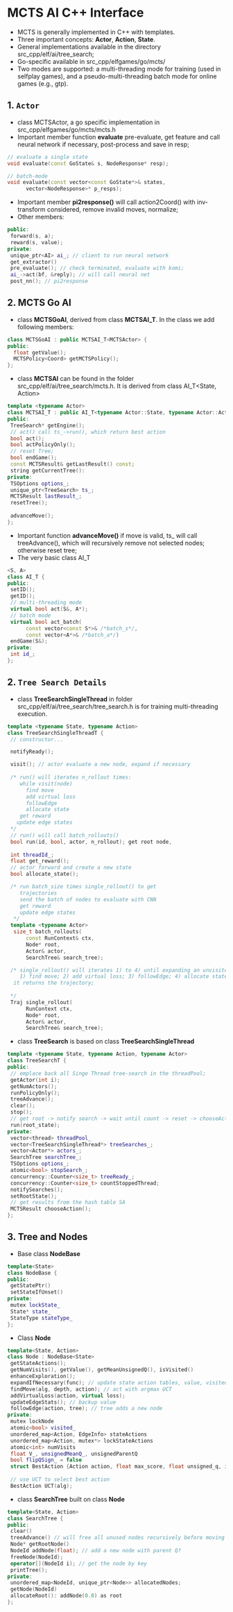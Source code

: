 # MCTS AI C++ Interface

- MCTS is generally implemented in C++ with templates.
- Three important concepts: **Actor**, **Action**, **State**.
- General implementations available in the directory src_cpp/elf/ai/tree_search;
- Go-specific available in src_cpp/elfgames/go/mcts/
- Two modes are supported: a multi-threading mode for training (used in selfplay games), and a pseudo-multi-threading batch mode for online games (e.g., gtp).

## 1. ``Actor``
- class MCTSActor, a go specific implementation in src_cpp/elfgames/go/mcts/mcts.h
- Important member function **evaluate** pre-evaluate, get feature and call neural network if necessary, post-process and save in resp;
```cpp
// evaluate a single state
void evaluate(const GoState& s, NodeResponse* resp);

// batch-mode
void evaluate(const vector<const GoState*>& states,
      vector<NodeResponse>* p_resps);
```
- Important member  **pi2response()** will call action2Coord() with inv-transform considered, remove invalid moves, normalize;
- Other members:
```cpp
public:
 forward(s, a);
 reward(s, value);
private:
 unique_ptr<AI> ai_; // client to run neural network
 get_extractor()
 pre_evaluate(); // check terminated, evaluate with komi;
 ai_->act(bf, &reply); // will call neural net
 post_nn(); // pi2response
```

## 2. MCTS Go AI
- class **MCTSGoAI**, derived from class **MCTSAI_T<MCTSActor>**. In the class we add following members:
```cpp
class MCTSGoAI : public MCTSAI_T<MCTSActor> {
public:
  float getValue();
  MCTSPolicy<Coord> getMCTSPolicy();
};
```
- class **MCTSAI** can be found in the folder src_cpp/elf/ai/tree_search/mcts.h. It is derived from class AI_T<State, Action>
```cpp
template <typename Actor>
class MCTSAI_T : public AI_T<typename Actor::State, typename Actor::Action> {
public:
 TreeSearch* getEngine();
 // act() call ts_->run(), which return best action
 bool act(); 
 bool actPolicyOnly();
 // reset Tree;
 bool endGame();
 const MCTSResult& getLastResult() const;
 string getCurrentTree():
private:
 TSOptions options_;
 unique_ptr<TreeSearch> ts_;
 MCTSResult lastResult_;
 resetTree();
 
 advanceMove();
};
```
- Important function **advanceMove()** if move is valid, ts_ will call treeAdvance(), which will recursively remove not selected nodes; otherwise reset tree;
- The very basic class AI\_T
```cpp
<S, A>
class AI_T {
public:
 setID();
 getID();
 // multi-threading mode
 virtual bool act(S&, A*);
 // batch mode
 virtual bool act_batch(
      const vector<const S*>& /*batch_s*/,
      const vector<A*>& /*batch_a*/)
 endGame(S&);
private:
 int id_;
};
```

## 2. ``Tree Search Details``
- class **TreeSearchSingleThread** in folder src_cpp/elf/ai/tree_search/tree_search.h is for training multi-threading execution.
```cpp
template <typename State, typename Action>
class TreeSearchSingleThreadT {
 // constructor...

 notifyReady();

 visit(); // actor evaluate a new node, expand if necessary
 
 /* run() will iterates n_rollout times: 
    while visit(node)
      find move
      add virtual loss
      followEdge
      allocate state
    get reward
   update edge states
 */
 // run() will call batch_rollouts()
 bool run(id, bool, actor, n_rollout); get root node, 
 
 int threadId_;
 float get_reward();
 // actor forward and create a new state
 bool allocate_state();

 /* run batch_size times single_rollout() to get 
    trajectories
    send the batch of nodes to evaluate with CNN
    get reward
    update edge states
  */
 template <typename Actor>
  size_t batch_rollouts(
      const RunContext& ctx,
      Node* root,
      Actor& actor,
      SearchTree& search_tree);

 /* single_rollout() will iterates 1) to 4) until expanding an unvisited node visit(node):
    1) find move; 2) add virtual loss; 3) followEdge; 4) allocate state;
  it returns the trajectory;
    
 */
 Traj single_rollout(
      RunContext ctx,
      Node* root,
      Actor& actor,
      SearchTree& search_tree);
```
- class **TreeSearch** is based on class **TreeSearchSingleThread**
```cpp
template <typename State, typename Action, typename Actor>
class TreeSearchT {
public:
 // emplace back all Singe Thread tree-search in the threadPool;
 getActor(int i);
 getNumActors();
 runPolicyOnly();
 treeAdvance();
 clear();
 stop();
 // get root -> notify search -> wait until count -> reset -> chooseAction;
 run(root_state);
private:
 vector<thread> threadPool_
 vector<TreeSearchSingleThread*> treeSearches_;
 vector<Actor*> actors_;
 SearchTree searchTree_;
 TSOptions options_;
 atomic<bool> stopSearch_;
 concurrency::Counter<size_t> treeReady_;
 concurrency::Counter<size_t> countStoppedThread;
 notifySearches();
 setRootState();
 // get results from the hash table SA
 MCTSResult chooseAction();
};
```

## 3. Tree and Nodes
- Base class **NodeBase**
```cpp
template<State>
class NodeBase {
public:
 getStatePtr()
 setStateIfUnset()
private:
 mutex lockState_
 State* state_
 StateType stateType_
};
```
- Class **Node**
```cpp
template<State, Action>
class Node : NodeBase<State>
 getStateActions();
 getNumVisits(), getValue(), getMeanUnsignedQ(), isVisited()
 enhanceExploration();
 expandIfNecessary(func); // update state action tables, value, visited and flipped Q sign
 findMove(alg, depth, action); // act with argmax UCT
 addVirtualLoss(action, virtual loss);
 updateEdgeStats(); // backup value
 followEdge(action, tree); // tree adds a new node
private:
 mutex lockNode
 atomic<bool> visited_
 unordered_map<Action, EdgeInfo> stateActions
 unordered_map<Action, mutex*> lockStateActions
 atomic<int> numVisits
 float V_, unsignedMeanQ_, unsignedParentQ
 bool flipQSign_ = false
 struct BestAction {Action action, float max_score, float unsigned_q, int total_visits}
 
 // use UCT to select best action
 BestAction UCT(alg);
```

- class **SearchTree** built on class **Node**
```cpp
template<State, Action>
class SearchTree {
public:
 clear()
 treeAdvance() // will free all unused nodes recursively before moving the next root;
 Node* getRootNode()
 NodeId addNode(float); // add a new node with parent Q?
 freeNode(NodeId);
 operator[](NodeId i); // get the node by key
 printTree();
private:
 unordered_map<NodeId, unique_ptr<Node>> allocatedNodes;
 getNode(NodeId)
 allocateRoot(): addNode(0.0) as root
};
```